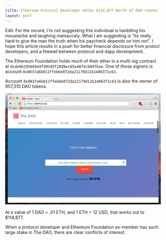 ```yaml
---
title: Ethereum Protocol Developer Holds $114,877 Worth of DAO tokens
layout: post
---
```


Edit: For the record, I'm not suggesting this individual is twiddling his moustache and laughing maniaccaly. What I am suggesting is "its really hard to give the man the truth when his paycheck depends on him not". I hope this article results in a push for better financial disclosure from protocl developers, and a firewall between protocol and dapp development.

The Ethereum Foundation holds much of their ether in a multi-sig contract at `0xde0b295669a9fd93d5f28d9ec85e40f4cb697bae`. One of those signers is account `0x0037a6b811ffeb6e072da21179d11b1406371c63`.

Account `0x0037a6b811ffeb6e072da21179d11b1406371c63` is also the owner of 957,310 DAO tokens.

![Dao Balance](/assets/images/dao.png)

At a value of 1 DAO = .01 ETH, and 1 ETH = 12 USD, that works out to $114,877.

When a protocol developer and Ethereum Foundation ex-member has such large stake in The DAO, there are clear conflicts of interest.
